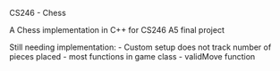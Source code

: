 CS246 - Chess

A Chess implementation in C++ for CS246 A5 final project

Still needing implementation:
    - Custom setup does not track number of pieces placed
    - most functions in game class
    - validMove function